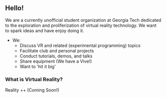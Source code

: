 ## Hello!

We are a currently unofficial student organization at Georgia Tech dedicated to the exploration and proliferization of virtual reality technology. We want to spark ideas and have enjoy doing it.

* We:
    * Discuss VR and related (experimental programming) topics
    * Facilitate club and personal projects
    * Conduct tutorials, demos, and talks
    * Share equipment (We have a Vive!)
	* Want to 'hit it big'
	
### What is Virtual Reality?

Reality ++ (Coming Soon!)

